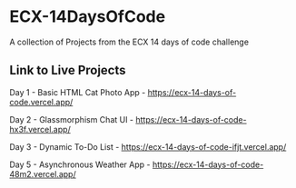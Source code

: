 # ECX-14DaysOfCode

A collection of Projects from the ECX 14 days of code challenge

## Link to Live Projects

Day 1 - Basic HTML Cat Photo App - https://ecx-14-days-of-code.vercel.app/

Day 2 - Glassmorphism Chat UI - https://ecx-14-days-of-code-hx3f.vercel.app/

Day 3 - Dynamic To-Do List - https://ecx-14-days-of-code-ifjt.vercel.app/

Day 5 - Asynchronous Weather App -
https://ecx-14-days-of-code-48m2.vercel.app/
